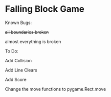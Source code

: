 # Falling Block Game

Known Bugs:

~~all boundaries broken~~

almost everything is broken

To Do:

Add Collision

Add Line Clears

Add Score

Change the move functions to pygame.Rect.move
